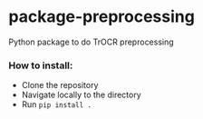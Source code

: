 # package-preprocessing
Python package to do TrOCR preprocessing

### How to install:
- Clone the repository
- Navigate locally to the directory
- Run `pip install .`